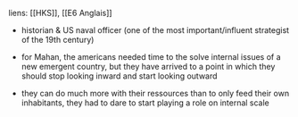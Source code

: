 liens: [[HKS]], [[E6 Anglais]]

- historian & US naval officer (one of the most important/influent strategist of the 19th century)


- for Mahan, the americans needed time to the solve internal issues of a new emergent country, but they have arrived to a point in which they should stop looking inward and start looking outward
- they can do much more with their ressources than to only feed their own inhabitants, they had to dare to start playing a role on internal scale